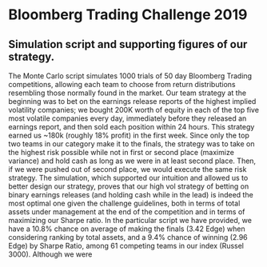 # Bloomberg Trading Challenge 2019
## Simulation script and supporting figures of our strategy.


The Monte Carlo script simulates 1000 trials of 50 day Bloomberg Trading competitions, allowing each team to choose from return distributions resembling those normally found in the market. Our team strategy at the beginning was to bet on the earnings release reports of the highest implied volatility companies; we bought 200K worth of equity in each of the top five most volatile companies every day, immediately before they released an earnings report, and then sold each position within 24 hours. This strategy earned us ~180k (roughly 18% profit) in the first week. Since only the top two teams in our category make it to the finals, the strategy was to take on the highest risk possible while not in first or second place (maximize variance) and hold cash as long as we were in at least second place. Then, if we were pushed out of second place, we would execute the same risk strategy. The simulation, which supported our intuition and allowed us to better design our strategy, proves that our high vol strategy of betting on binary earnings releases (and holding cash while in the lead) is indeed the most optimal one given the challenge guidelines, both in terms of total assets under management at the end of the competition and in terms of maximizing our Sharpe ratio. In the particular script we have provided, we have a 10.8% chance on average of making the finals (3.42 Edge) when considering ranking by total assets, and a 9.4% chance of winning (2.96 Edge) by Sharpe Ratio, among 61 competing teams in our index (Russel 3000). Although we were 
